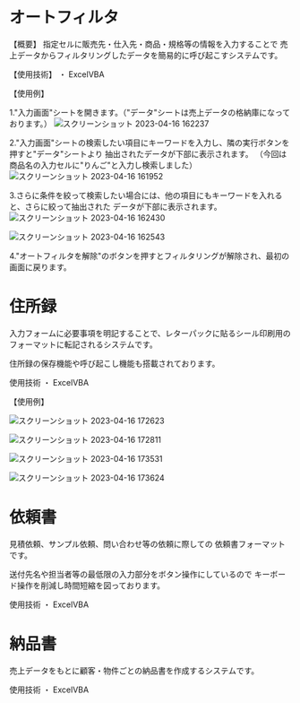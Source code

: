 # オートフィルタ

【概要】
指定セルに販売先・仕入先・商品・規格等の情報を入力することで
売上データからフィルタリングしたデータを簡易的に呼び起こすシステムです。

【使用技術】
・ ExcelVBA

【使用例】

1."入力画面"シートを開きます。（"データ"シートは売上データの格納庫になっております。）
![スクリーンショット 2023-04-16 162237](https://user-images.githubusercontent.com/118088137/232280897-33e829b1-8fcc-446b-89ee-3718dac5a2d7.PNG)

2."入力画面"シートの検索したい項目にキーワードを入力し、隣の実行ボタンを押すと"データ"シートより
抽出されたデータが下部に表示されます。
（今回は商品名の入力セルに"りんご"と入力し検索しました）
![スクリーンショット 2023-04-16 161952](https://user-images.githubusercontent.com/118088137/232281045-194a6ae9-a5a2-4192-895f-a2e14e0e5e66.PNG)

3.さらに条件を絞って検索したい場合には、他の項目にもキーワードを入れると、さらに絞って抽出された
データが下部に表示されます。
![スクリーンショット 2023-04-16 162430](https://user-images.githubusercontent.com/118088137/232281368-e37dff91-7528-4903-82cf-0485fc01c82f.PNG)

![スクリーンショット 2023-04-16 162543](https://user-images.githubusercontent.com/118088137/232281387-db9034d7-858d-4bc3-845e-da3217c2a136.PNG)

4."オートフィルタを解除"のボタンを押すとフィルタリングが解除され、最初の画面に戻ります。

# 住所録

入力フォームに必要事項を明記することで、レターパックに貼るシール印刷用の
フォーマットに転記されるシステムです。

住所録の保存機能や呼び起こし機能も搭載されております。

使用技術
・ ExcelVBA

【使用例】

![スクリーンショット 2023-04-16 172623](https://user-images.githubusercontent.com/118088137/232287333-dcc3fe38-04d9-46d7-af94-0a47380ab250.PNG)

![スクリーンショット 2023-04-16 172811](https://user-images.githubusercontent.com/118088137/232287380-12d65e79-8a17-4082-854d-b041aaaac2f3.PNG)

![スクリーンショット 2023-04-16 173531](https://user-images.githubusercontent.com/118088137/232287384-46005ea9-e721-4618-b244-ad509cd61a2c.PNG)

![スクリーンショット 2023-04-16 173624](https://user-images.githubusercontent.com/118088137/232287392-71271031-ccb5-4492-980d-847afc132f70.PNG)

# 依頼書

見積依頼、サンプル依頼、問い合わせ等の依頼に際しての
依頼書フォーマットです。

送付先名や担当者等の最低限の入力部分をボタン操作にしているので
キーボード操作を削減し時間短縮を図っております。

使用技術
・ ExcelVBA

# 納品書

売上データをもとに顧客・物件ごとの納品書を作成するシステムです。

使用技術
・ ExcelVBA
